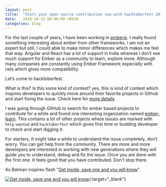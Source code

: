 ```yaml
---
layout: post
title:  "Start your open source contribution now with hacktoberfest 2018"
date:   2018-10-12 00:00:00 +0530
categories: blog
---
```


For the last couple of years, I have been working in <a href="https://www.emberjs.com/" target="_blank">emberjs</a>. I really found something interesting about ember from other frameworks. I am not an expert but still, I could able to make minor differences which makes me feel that way. Angular and React has a lot of support in India whereas I don’t see much support for Ember as a community to learn, explore more. Although many companies are constantly using Ember Framework especially with rails which gives more compatibility.

Let’s come to hacktoberfest.

What is this? Is this some kind of contest? yes, this is kind of contest which inspires developers to quickly move around their favorite projects in Github and start fixing the issue. Check here for <a href="https://hacktoberfest.digitalocean.com" target="_blank">more details</a>

I was going through GitHub to search for ember based projects to contribute for a while and found one interesting organization named <a href="https://github.com/ember-learn">ember-learn</a>. This contains a lot of other projects where issues are marked with `help-wanted` and `hacktoberfest` which gives first time or budding developer to check and start digging it.

For starters, It might take a while to understand the issue completely, don’t worry. You can get help from the community. There are more and more developers are interested in working with new generations where they will guide you to understand, debug and fix the issue. Once you are done with the first one. It feels good that you have contributed. Don’t stop there.

As Batman inspires flash "<a href="https://www.youtube.com/watch?v=3Mgp4AvZPHY" target="_blank">Get inside, save one and you will know</a>".

[![Get inside, save one and you will know](https://img.youtube.com/vi/3Mgp4AvZPHY/0.jpg)](https://www.youtube.com/watch?v=3Mgp4AvZPHY){:target="_blank"}
